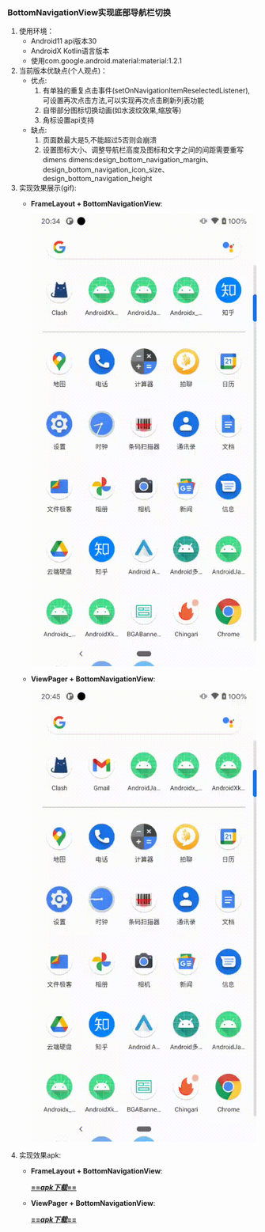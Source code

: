 ### BottomNavigationView实现底部导航栏切换
1. 使用环境：
    - Android11  api版本30
	- AndroidX   Kotlin语言版本
    - 使用com.google.android.material:material:1.2.1
2. 当前版本优缺点(个人观点)：
    - 优点:
    	1. 有单独的重复点击事件(setOnNavigationItemReselectedListener),可设置再次点击方法,可以实现再次点击刷新列表功能
		2. 自带部分图标切换动画(如水波纹效果,缩放等)  
		3. 角标设置api支持
    - 缺点:
    	1. 页面数最大是5,不能超过5否则会崩溃
		2. 设置图标大小、调整导航栏高度及图标和文字之间的间距需要重写dimens
		dimens:design_bottom_navigation_margin、design_bottom_navigation_icon_size、design_bottom_navigation_height
3. 实现效果展示(gif):  
    - **FrameLayout + BottomNavigationView**:  
		
		![dl](source/1111111.gif)  
    - **ViewPager + BottomNavigationView**:  
		
		![dl](source/2222222.gif)
4. 实现效果apk:  
    - **FrameLayout + BottomNavigationView**:  
		
		<a href="https://github.com/androidbrid/AndroidNoteTree/tree/master/CodeLibrary/TabHost/BottomNavigationView/AndroidJavaDesignBottomNavigationView/source/FrameLayout/app-debug.apk" download="app-debug.apk">**==*apk下载*==**</a>  
    - **ViewPager + BottomNavigationView**:  
		
		<a href="https://github.com/androidbrid/AndroidNoteTree/tree/master/CodeLibrary/TabHost/BottomNavigationView/AndroidJavaDesignBottomNavigationView/source/ViewPager/app-debug.apk" download="app-debug.apk">**==*apk下载*==**</a>


